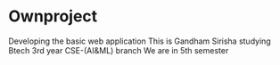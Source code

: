 
# Ownproject
Developing the basic web application
This is Gandham Sirisha
studying Btech 3rd year
CSE-(AI&ML) branch
We are in 5th semester

